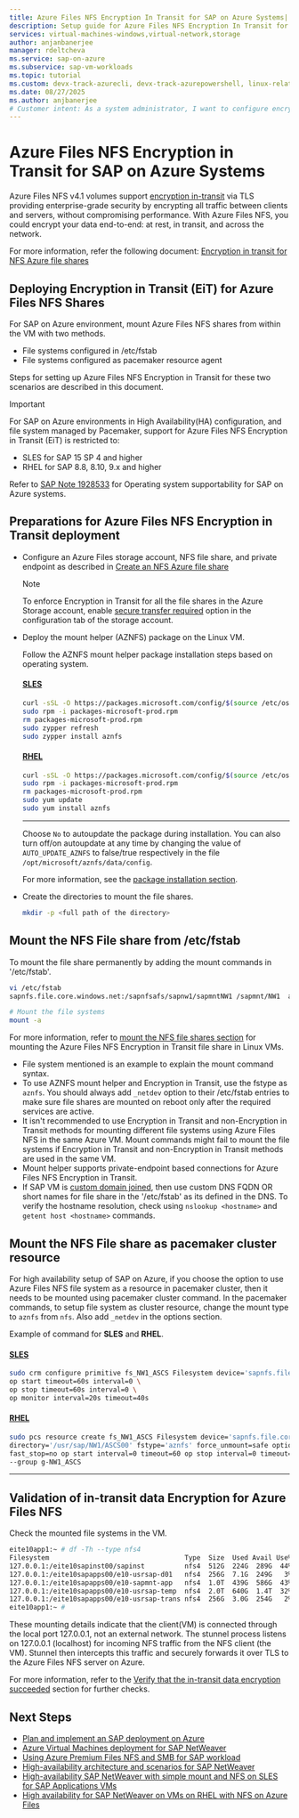```yaml
---
title: Azure Files NFS Encryption In Transit for SAP on Azure Systems| Microsoft Docs
description: Setup guide for Azure Files NFS Encryption In Transit for SAP on Azure Systems
services: virtual-machines-windows,virtual-network,storage
author: anjanbanerjee
manager: rdeltcheva
ms.service: sap-on-azure
ms.subservice: sap-vm-workloads
ms.topic: tutorial
ms.custom: devx-track-azurecli, devx-track-azurepowershell, linux-related-content
ms.date: 08/27/2025
ms.author: anjbanerjee
# Customer intent: As a system administrator, I want to configure encryption in transit on Azure Files using NFS for SAP NetWeaver on Azure VMs, so that I can secure and encrypt the fileshares of SAP applications running on Linux Enterprise Server.
---
```


# Azure Files NFS Encryption in Transit for SAP on Azure Systems

Azure Files NFS v4.1 volumes support [encryption in-transit](https://aka.ms/nfs/EiT/Announcement)  via TLS providing enterprise-grade security by encrypting all traffic between clients and servers, without compromising performance. With Azure Files NFS, you could encrypt your data end-to-end: at rest, in transit, and across the network.

For more information, refer the following document: [Encryption in transit for NFS Azure file shares](../../storage/files/encryption-in-transit-for-nfs-shares.md)

## Deploying Encryption in Transit (EiT) for Azure Files NFS Shares

For SAP on Azure environment, mount Azure Files NFS shares from within the VM with two methods.

- File systems configured in /etc/fstab
- File systems configured as pacemaker resource agent

Steps for setting up Azure Files NFS Encryption in Transit for these two scenarios are described in this document.

> [!Important]
> For SAP on Azure environments in High Availability(HA)  configuration, and file system managed by Pacemaker, support for Azure Files NFS Encryption in Transit (EiT) is restricted to: 
>
> - SLES for SAP 15 SP 4 and higher
> - RHEL for SAP 8.8, 8.10, 9.x and higher
>
> Refer to [SAP Note 1928533](https://me.sap.com/notes/1928533) for Operating system supportability for SAP on Azure systems.

## Preparations for Azure Files NFS Encryption in Transit deployment

- Configure an Azure Files storage account, NFS file share, and private endpoint as described in [Create an NFS Azure file share](../../storage/files/storage-files-quick-create-use-linux.md)

  > [!NOTE]
  > To enforce Encryption in Transit for all the file shares in the Azure Storage account, enable [secure transfer required](../../storage/files/encryption-in-transit-for-nfs-shares.md#enforce-encryption-in-transit) option in the configuration tab of the storage account.

- Deploy the mount helper (AZNFS) package on the Linux VM.

  Follow the AZNFS mount helper package installation steps based on operating system.

  #### [**SLES**](#tab/SUSE)

  ```bash
  curl -sSL -O https://packages.microsoft.com/config/$(source /etc/os-release && echo "$ID/${VERSION_ID%%.*}")/packages-microsoft-prod.rpm
  sudo rpm -i packages-microsoft-prod.rpm
  rm packages-microsoft-prod.rpm
  sudo zypper refresh
  sudo zypper install aznfs

  ```

  #### [**RHEL**](#tab/RHEL)

  ```bash
  curl -sSL -O https://packages.microsoft.com/config/$(source /etc/os-release && echo "$ID/${VERSION_ID%%.*}")/packages-microsoft-prod.rpm
  sudo rpm -i packages-microsoft-prod.rpm
  rm packages-microsoft-prod.rpm
  sudo yum update
  sudo yum install aznfs

  ```
  
  ---

    Choose `No` to autoupdate the package during installation. You can also turn off/on autoupdate at any time by changing the value of `AUTO_UPDATE_AZNFS` to false/true respectively in the file `/opt/microsoft/aznfs/data/config`.

    For more information, see the [package installation section](../../storage/files/encryption-in-transit-for-nfs-shares.md#step-1-check-aznfs-mount-helper-package-installation).

- Create the directories to mount the file shares.

  ```bash
  mkdir -p <full path of the directory>
  ```

## Mount the NFS File share from /etc/fstab

To mount the file share permanently by adding the mount commands in '/etc/fstab'.

```bash
vi /etc/fstab
sapnfs.file.core.windows.net:/sapnfsafs/sapnw1/sapmntNW1 /sapmnt/NW1  aznfs noresvport,vers=4,minorversion=1,nconnect=4,sec=sys,_netdev  0  0

# Mount the file systems
mount -a
```

For more information, refer to [mount the NFS file shares section](../../storage/files/encryption-in-transit-for-nfs-shares.md#step-2-mount-the-nfs-file-share) for mounting the Azure Files NFS Encryption in Transit file share in Linux VMs.

- File system mentioned is an example to explain the mount command syntax.
- To use AZNFS mount helper and Encryption in Transit, use the fstype as `aznfs`. You should always add `_netdev` option to their /etc/fstab entries to make sure file shares are mounted on reboot only after the required services are active.
- It isn't recommended to use Encryption in Transit and non-Encryption in Transit methods for mounting different file systems using Azure Files NFS in the same Azure VM. Mount commands might fail to mount the file systems if Encryption in Transit and non-Encryption in Transit methods are used in the same VM.
- Mount helper supports private-endpoint based connections for Azure Files NFS Encryption in Transit.
- If SAP VM is [custom domain joined](/troubleshoot/azure/virtual-machines/linux/custom-dns-configuration-for-azure-linux-vms), then use custom DNS FQDN OR  short names for file share in the '/etc/fstab' as its defined in the DNS. To verify the hostname resolution, check using `nslookup <hostname>` and `getent host <hostname>` commands.

## Mount the NFS File share as pacemaker cluster resource

For high availability setup of SAP on Azure, if you choose the option to use Azure Files NFS file system as a resource in pacemaker cluster, then it needs to be mounted using pacemaker cluster command. In the pacemaker commands, to setup file system as cluster resource, change the mount type to `aznfs` from `nfs`. Also add `_netdev` in the options section.

Example of command for **SLES** and **RHEL**.

#### [**SLES**](#tab/SUSE)

```bash
sudo crm configure primitive fs_NW1_ASCS Filesystem device='sapnfs.file.core.windows.net:/sapnfsafs/sapnw1/usrsapNW1ascs' directory='/usr/sap/NW1/ASCS00' fstype='aznfs' options='noresvport,vers=4,minorversion=1,sec=sys,_netdev' \
op start timeout=60s interval=0 \
op stop timeout=60s interval=0 \
op monitor interval=20s timeout=40s

```

#### [**RHEL**](#tab/RHEL)

```bash
sudo pcs resource create fs_NW1_ASCS Filesystem device='sapnfs.file.core.windows.net:/sapnfsafs/sapnw1/usrsapNW1ascs' \
directory='/usr/sap/NW1/ASCS00' fstype='aznfs' force_unmount=safe options='noresvport,vers=4,minorversion=1,sec=sys,_netdev' \
fast_stop=no op start interval=0 timeout=60 op stop interval=0 timeout=120 op monitor interval=200 timeout=40 \
--group g-NW1_ASCS

```

---

## Validation of in-transit data Encryption for Azure Files NFS

Check the mounted file systems in the VM.

```bash
eite10app1:~ # df -Th --type nfs4
Filesystem                                  Type  Size  Used Avail Use% Mounted on
127.0.0.1:/eite10sapinst00/sapinst          nfs4  512G  224G  289G  44% /sapinstall
127.0.0.1:/eite10sapapps00/e10-usrsap-d01   nfs4  256G  7.1G  249G   3% /usr/sap
127.0.0.1:/eite10sapapps00/e10-sapmnt-app   nfs4  1.0T  439G  586G  43% /sapmnt/E10
127.0.0.1:/eite10sapapps00/e10-usrsap-temp  nfs4  2.0T  640G  1.4T  32% /usr/sap/temp
127.0.0.1:/eite10sapapps00/e10-usrsap-trans nfs4  256G  3.0G  254G   2% /usr/sap/trans
eite10app1:~ #

```

These mounting details indicate that the client(VM) is connected through the local port 127.0.0.1, not an external network. The stunnel process listens on 127.0.0.1 (localhost) for incoming NFS traffic from the NFS client (the VM). Stunnel then intercepts this traffic and securely forwards it over TLS to the Azure Files NFS server on Azure.

For more information, refer to the [Verify that the in-transit data encryption succeeded](../../storage/files/encryption-in-transit-for-nfs-shares.md#step-3--verify-that-the-in-transit-data-encryption-succeeded) section for further checks.

## Next Steps

- [Plan and implement an SAP deployment on Azure](./planning-guide.md)
- [Azure Virtual Machines deployment for SAP NetWeaver](./deployment-guide.md)
- [Using Azure Premium Files NFS and SMB for SAP workload](./planning-guide-storage-azure-files.md)
- [High-availability architecture and scenarios for SAP NetWeaver](./sap-high-availability-architecture-scenarios.md)
- [High-availability SAP NetWeaver with simple mount and NFS on SLES for SAP Applications VMs](./high-availability-guide-suse-nfs-simple-mount.md)
- [High availability for SAP NetWeaver on VMs on RHEL with NFS on Azure Files](./high-availability-guide-rhel-nfs-azure-files.md)